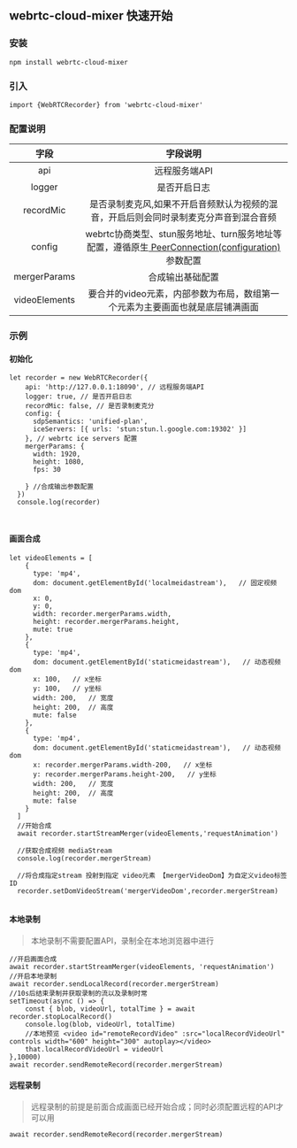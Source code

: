 
## webrtc-cloud-mixer 快速开始 

### 安装

```
npm install webrtc-cloud-mixer
```

### 引入

```
import {WebRTCRecorder} from 'webrtc-cloud-mixer'

```
### 配置说明

| 字段   |   字段说明|
|:-:|:-:| 
| api| 远程服务端API|
|logger| 是否开启日志| 
|recordMic| 是否录制麦克风,如果不开启音频默认为视频的混音，开启后则会同时录制麦克分声音到混合音频| 
|config| webrtc协商类型、stun服务地址、turn服务地址等配置，遵循原生[ PeerConnection(configuration) ](https://developer.mozilla.org/zh-CN/docs/Web/API/RTCPeerConnection/RTCPeerConnection)参数配置| 
|mergerParams| 合成输出基础配置| 
|videoElements|要合并的video元素，内部参数为布局，数组第一个元素为主要画面也就是底层铺满画面|


### 示例

#### 初始化
```
let recorder = new WebRTCRecorder({
	api: 'http://127.0.0.1:18090', // 远程服务端API
	logger: true, // 是否开启日志
	recordMic: false, // 是否录制麦克分
	config: { 
	  sdpSemantics: 'unified-plan',
	  iceServers: [{ urls: 'stun:stun.l.google.com:19302' }] 
	}, // webrtc ice servers 配置 
	mergerParams: {
	  width: 1920,
	  height: 1080,
	  fps: 30
	  
	} //合成输出参数配置
  })
  console.log(recorder)
  
  
```
#### 画面合成

```
let videoElements = [
	{
	  type: 'mp4',
	  dom: document.getElementById('localmeidastream'),   // 固定视频dom
	  x: 0,
	  y: 0,
	  width: recorder.mergerParams.width,
	  height: recorder.mergerParams.height,
	  mute: true
	},
	{
	  type: 'mp4',
	  dom: document.getElementById('staticmeidastream'),   // 动态视频dom
	  x: 100,   // x坐标
	  y: 100,   // y坐标
	  width: 200,   // 宽度
	  height: 200,  // 高度
	  mute: false
	},
	{
	  type: 'mp4',
	  dom: document.getElementById('staticmeidastream'),   // 动态视频dom
	  x: recorder.mergerParams.width-200,   // x坐标
	  y: recorder.mergerParams.height-200,   // y坐标
	  width: 200,   // 宽度
	  height: 200,  // 高度
	  mute: false
	}
  ]
  //开始合成
  await recorder.startStreamMerger(videoElements,'requestAnimation')
  
  //获取合成视频 mediaStream
  console.log(recorder.mergerStream)
  
  //将合成指定stream 投射到指定 video元素 【mergerVideoDom】为自定义video标签 ID
  recorder.setDomVideoStream('mergerVideoDom',recorder.mergerStream)
  
```

#### 本地录制

> 本地录制不需要配置API，录制全在本地浏览器中进行

```
//开启画面合成
await recorder.startStreamMerger(videoElements, 'requestAnimation')
//开启本地录制
await recorder.sendLocalRecord(recorder.mergerStream)
//10s后结束录制并获取录制的流以及录制时常
setTimeout(async () => {
	const { blob, videoUrl, totalTime } = await recorder.stopLocalRecord()
	console.log(blob, videoUrl, totalTime)
	//本地预览 <video id="remoteRecordVideo" :src="localRecordVideoUrl" controls width="600" height="300" autoplay></video>
	that.localRecordVideoUrl = videoUrl
},10000)
await recorder.sendRemoteRecord(recorder.mergerStream)
```


#### 远程录制

> 远程录制的前提是前面合成画面已经开始合成；同时必须配置远程的API才可以用

```
await recorder.sendRemoteRecord(recorder.mergerStream)
```
